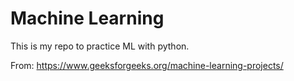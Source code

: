 # Machine Learning

This is my repo to practice ML with python.

From: <https://www.geeksforgeeks.org/machine-learning-projects/>
